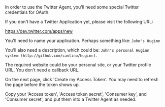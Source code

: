 In order to use the Twitter Agent, you'll need some special Twitter credentials for OAuth.

If you don't have a Twitter Application yet, please visit the following URL:

https://dev.twitter.com/apps/new

You'll need to name your application.  Perhaps something like: `John's Huginn`

You'll also need a description, which could be: `John's personal Huginn system (http://github.com/cantino/huginn)`.

The required website could be your personal site, or your Twitter profile URL.  You don't need a callback URL.

On the next page, click 'Create my Access Token'.  You may need to refresh the page before the token shows up.

Copy your 'Access token', 'Access token secret', 'Consumer key', and 'Consumer secret', and put them into a Twitter Agent as needed.